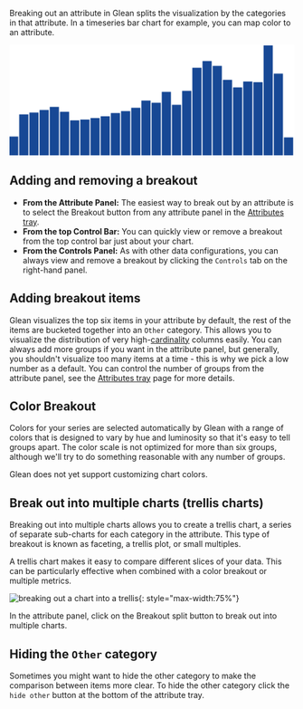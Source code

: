 Breaking out an attribute in Glean splits the visualization by the categories in that attribute. In a timeseries bar chart for example, you can map color to an attribute.

![Breaking out an attribute](../../assets/breakout4.gif)

## Adding and removing a breakout

- **From the Attribute Panel:** The easiest way to break out by an attribute is to select the Breakout button from any attribute panel in the [Attributes tray](Attributes-Tray.md).
- **From the top Control Bar:** You can quickly view or remove a breakout from the top control bar just about your chart.
- **From the Controls Panel:** As with other data configurations, you can always view and remove a breakout by clicking the `Controls` tab on the right-hand panel.

## Adding breakout items

Glean visualizes the top six items in your attribute by default, the rest of the items are bucketed together into an `Other` category. This allows you to visualize the distribution of very high-[cardinality](https://en.wikipedia.org/wiki/Cardinality) columns easily. You can always add more groups if you want in the attribute panel, but generally, you shouldn't visualize too many items at a time - this is why we pick a low number as a default. You can control the number of groups from the attribute panel, see the [Attributes tray](Attributes-Tray.md) page for more details.

## Color Breakout

Colors for your series are selected automatically by Glean with a range of colors that is designed to vary by hue and luminosity so that it's easy to tell groups apart. The color scale is not optimized for more than six groups, although we'll try to do something reasonable with any number of groups.

Glean does not yet support customizing chart colors.

## Break out into multiple charts (trellis charts)

Breaking out into multiple charts allows you to create a trellis chart, a series of separate sub-charts for each category in the attribute. This type of breakout is known as faceting, a trellis plot, or small multiples.

A trellis chart makes it easy to compare different slices of your data. This can be particularly effective when combined with a color breakout or multiple metrics.

![breaking out a chart into a trellis](../../assets/breakout-trellis.gif){: style="max-width:75%"}

In the attribute panel, click on the Breakout split button to break out into multiple charts.

## Hiding the `Other` category

Sometimes you might want to hide the other category to make the comparison between items more clear. To hide the other category click the `hide other` button at the bottom of the attribute tray.
